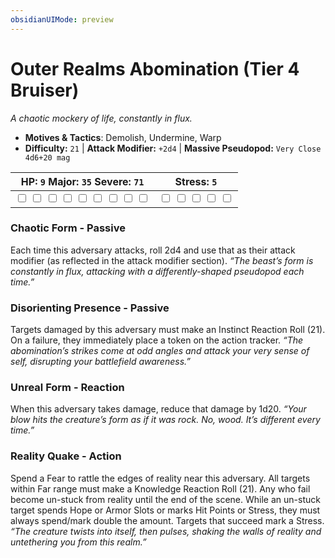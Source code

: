 ```yaml
---
obsidianUIMode: preview
---
```

# Outer Realms Abomination (Tier 4 Bruiser)

*A chaotic mockery of life, constantly in flux.*

- **Motives & Tactics**: Demolish, Undermine, Warp
- **Difficulty:** `21` | **Attack Modifier:** `+2d4` | **Massive Pseudopod:** `Very Close 4d6+20 mag`

| HP: `9` Major: `35` Severe: `71` | Stress: `5` |
|--|--|
|  <input type="checkbox" unchecked id="6c5248bc"> <input type="checkbox" unchecked id="b6484e3c"> <input type="checkbox" unchecked id="6457dcb0"> <input type="checkbox" unchecked id="12bd073a"> <input type="checkbox" unchecked id="eb5ff1ca"> <input type="checkbox" unchecked id="326ba013"> <input type="checkbox" unchecked id="b2e9343c"> <input type="checkbox" unchecked id="0bc4a693"> <input type="checkbox" unchecked id="9c7be371"> |  <input type="checkbox" unchecked id="01526ae6"> <input type="checkbox" unchecked id="55fdfdf9"> <input type="checkbox" unchecked id="01ccedb7"> <input type="checkbox" unchecked id="ed261c0b"> <input type="checkbox" unchecked id="cf013b09"> |

### Chaotic Form - Passive

Each time this adversary attacks, roll 2d4 and use that as their attack modifier (as reflected in the attack modifier section). *“The beast’s form is constantly in flux, attacking with a differently-shaped pseudopod each time.”*

### Disorienting Presence - Passive

Targets damaged by this adversary must make an Instinct Reaction Roll (21). On a failure, they immediately place a token on the action tracker. *“The abomination’s strikes come at odd angles and attack your very sense of self, disrupting your battlefield awareness.”*

### Unreal Form - Reaction

When this adversary takes damage, reduce that damage by 1d20. *“Your blow hits the creature’s form as if it was rock. No, wood. It’s different every time.”*

### Reality Quake - Action

Spend a Fear to rattle the edges of reality near this adversary. All targets within Far range must make a Knowledge Reaction Roll (21). Any who fail become un-stuck from reality until the end of the scene. While an un-stuck target spends Hope or Armor Slots or marks Hit Points or Stress, they must always spend/mark double the amount. Targets that succeed mark a Stress. *“The creature twists into itself, then pulses, shaking the walls of reality and untethering you from this realm.”*



